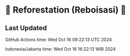 
# 🌳 Reforestation (Reboisasi) 🌲

## Last Updated

GitHub Actions time: Wed Oct 16 09:22:13 UTC 2024

Indonesia/Jakarta time: Wed Oct 16 16:22:13 WIB 2024
